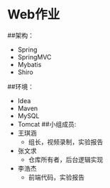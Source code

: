 # Web作业

##架构：

  * Spring
  * SpringMVC
  * Mybatis
  * Shiro

##环境：

  * Idea
  * Maven
  * MySQL
  * Tomcat
##小组成员:
  * 王琪涵
    * 组长，视频录制，实验报告
  * 张文求
    * 仓库所有者，后台逻辑实现 
  * 李浩杰
    * 前端代码，实验报告
